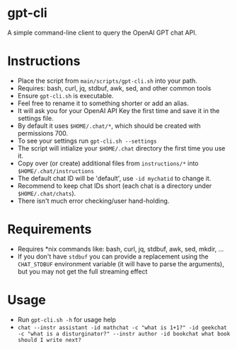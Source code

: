 # gpt-cli
A simple command-line client to query the OpenAI GPT chat API.

# Instructions

- Place the script from `main/scripts/gpt-cli.sh` into your path.
- Requires: bash, curl, jq, stdbuf, awk, sed, and other common tools
- Ensure `gpt-cli.sh` is executable.
- Feel free to rename it to something shorter or add an alias.
- It will ask you for your OpenAI API Key the first time and save it in the settings file.
- By default it uses `$HOME/.chat/*`, which should be created with permissions 700.
- To see your settings run `gpt-cli.sh --settings`
- The script will intialize your `$HOME/.chat` directory the first time you use it.
- Copy over (or create) additional files from `instructions/*` into `$HOME/.chat/instructions`
- The default chat ID will be 'default', use `-id mychatid` to change it.
- Recommend to keep chat IDs short (each chat is a directory under `$HOME/.chat/chats`).
- There isn't much error checking/user hand-holding.

# Requirements

- Requires \*nix commands like: bash, curl, jq, stdbuf, awk, sed, mkdir, ...
- If you don't have `stdbuf` you can provide a replacement using the `CHAT_STDBUF` environment variable (it will have to parse the arguments), but you may not get the full streaming effect

# Usage

- Run `gpt-cli.sh -h` for usage help
- `chat --instr assistant -id mathchat -c "what is 1+1?" -id geekchat -c "what is a disturginator?" --instr author -id bookchat what book should I write next?`

